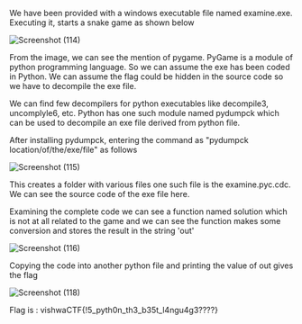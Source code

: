 We have been provided with a windows executable file named examine.exe. Executing it, starts a snake game as shown below

![Screenshot (114)](https://user-images.githubusercontent.com/111695465/210232516-d40d44d9-e47a-48b7-96ec-357fd0930212.png)

From the image, we can see the mention of pygame. PyGame is a module of python programming language. So we can assume the exe has been coded in Python. We can assume the flag could be hidden in the source code so we have to decompile the exe file.

We can find few decompilers for python executables like decompile3, uncomplyle6, etc. Python has one such module named pydumpck which can be used to decompile an exe file derived from python file.

After installing pydumpck, entering the command as "pydumpck location/of/the/exe/file" as follows

![Screenshot (115)](https://user-images.githubusercontent.com/111695465/210232531-e657c11c-a887-4f3d-abef-8258e02d996a.png)

This creates a folder with various files one such file is the examine.pyc.cdc. We can see the source code of the exe file here.

Examining the complete code we can see a function named solution which is not at all related to the game and we can see the function makes some conversion and stores the result in the string 'out'

![Screenshot (116)](https://user-images.githubusercontent.com/111695465/210232545-a049cdb6-632a-4f92-a5e4-693e841ed320.png)

Copying the code into another python file and printing the value of out gives the flag

![Screenshot (118)](https://user-images.githubusercontent.com/111695465/210232566-33d87adc-20c8-489d-98c7-f2b8e602a162.png)

Flag is : vishwaCTF{!5_pyth0n_th3_b35t_l4ngu4g3????} 

